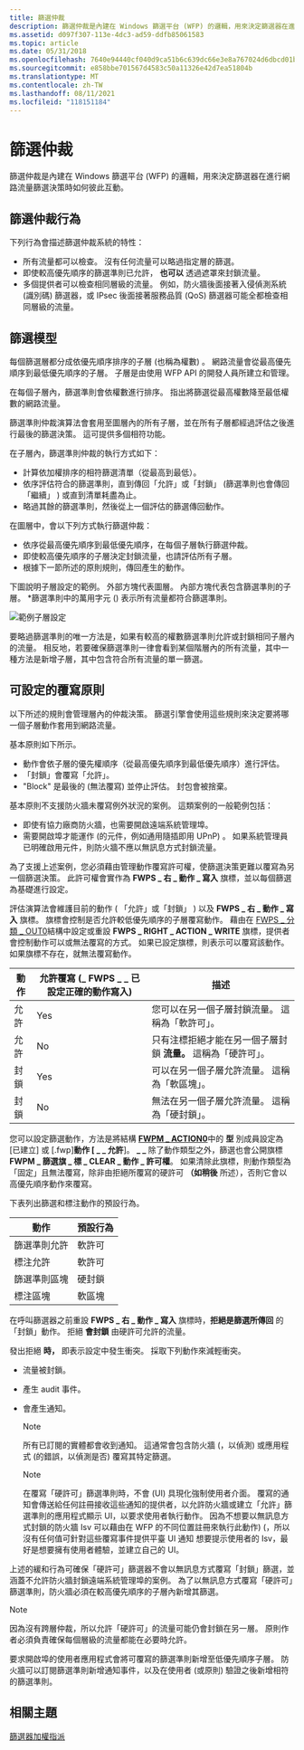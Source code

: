 ```yaml
---
title: 篩選仲裁
description: 篩選仲裁是內建在 Windows 篩選平台 (WFP) 的邏輯，用來決定篩選器在進行網路流量篩選決策時如何彼此互動。
ms.assetid: d097f307-113e-4dc3-ad59-ddfb85061583
ms.topic: article
ms.date: 05/31/2018
ms.openlocfilehash: 7640e94440cf040d9ca51b6c639dc66e3e8a767024d6dbcd01b9c0cd2b87a24b
ms.sourcegitcommit: e858bbe701567d4583c50a11326e42d7ea51804b
ms.translationtype: MT
ms.contentlocale: zh-TW
ms.lasthandoff: 08/11/2021
ms.locfileid: "118151184"
---
```

# <a name="filter-arbitration"></a>篩選仲裁

篩選仲裁是內建在 Windows 篩選平台 (WFP) 的邏輯，用來決定篩選器在進行網路流量篩選決策時如何彼此互動。

## <a name="filter-arbitration-behaviors"></a>篩選仲裁行為

下列行為會描述篩選仲裁系統的特性：

-   所有流量都可以檢查。 沒有任何流量可以略過指定層的篩選。
-   即使較高優先順序的篩選準則已允許， **也可以** 透過遮罩來封鎖流量。
-   多個提供者可以檢查相同層級的流量。 例如，防火牆後面接著入侵偵測系統 (識別碼) 篩選器，或 IPsec 後面接著服務品質 (QoS) 篩選器可能全都檢查相同層級的流量。

## <a name="filtering-model"></a>篩選模型

每個篩選層都分成依優先順序排序的子層 (也稱為權數) 。 網路流量會從最高優先順序到最低優先順序的子層。 子層是由使用 WFP API 的開發人員所建立和管理。

在每個子層內，篩選準則會依權數進行排序。 指出將篩選從最高權數降至最低權數的網路流量。

篩選準則仲裁演算法會套用至圖層內的所有子層，並在所有子層都經過評估之後進行最後的篩選決策。 這可提供多個相符功能。

在子層內，篩選準則仲裁的執行方式如下：

-   計算依加權排序的相符篩選清單（從最高到最低）。
-   依序評估符合的篩選準則，直到傳回「允許」或「封鎖」 (篩選準則也會傳回「繼續」 ) 或直到清單耗盡為止。
-   略過其餘的篩選準則，然後從上一個評估的篩選傳回動作。

在圖層中，會以下列方式執行篩選仲裁：

-   依序從最高優先順序到最低優先順序，在每個子層執行篩選仲裁。
-   即使較高優先順序的子層決定封鎖流量，也請評估所有子層。
-   根據下一節所述的原則規則，傳回產生的動作。

下圖說明子層設定的範例。 外部方塊代表圖層。 內部方塊代表包含篩選準則的子層。 \*篩選準則中的萬用字元 () 表示所有流量都符合篩選準則。

![範例子層設定](images/fwp-sub-config2.png)

要略過篩選準則的唯一方法是，如果有較高的權數篩選準則允許或封鎖相同子層內的流量。 相反地，若要確保篩選準則一律會看到某個階層內的所有流量，其中一種方法是新增子層，其中包含符合所有流量的單一篩選。

## <a name="configurable-override-policy"></a>可設定的覆寫原則

以下所述的規則會管理層內的仲裁決策。 篩選引擎會使用這些規則來決定要將哪一個子層動作套用到網路流量。

基本原則如下所示。

-   動作會依子層的優先權順序（從最高優先順序到最低優先順序）進行評估。
-   「封鎖」會覆寫「允許」。
-   "Block" 是最後的 (無法覆寫) 並停止評估。 封包會被捨棄。

基本原則不支援防火牆未覆寫例外狀況的案例。 這類案例的一般範例包括：

-   即使有協力廠商防火牆，也需要開啟遠端系統管理埠。
-   需要開啟埠才能運作 (的元件，例如通用隨插即用 UPnP) 。 如果系統管理員已明確啟用元件，則防火牆不應以無訊息方式封鎖流量。

為了支援上述案例，您必須藉由管理動作覆寫許可權，使篩選決策更難以覆寫為另一個篩選決策。 此許可權會實作為 **FWPS \_ 右 \_ 動作 \_ 寫入** 旗標，並以每個篩選為基礎進行設定。

評估演算法會維護目前的動作 ( 「允許」或「封鎖」 ) 以及 **FWPS \_ 右 \_ 動作 \_ 寫入** 旗標。 旗標會控制是否允許較低優先順序的子層覆寫動作。 藉由在 [FWPS \_ 分類 \_ OUT0](/windows/win32/api/fwpstypes/ns-fwpstypes-fwps_classify_out0)結構中設定或重設 **FWPS \_ RIGHT \_ ACTION \_ WRITE** 旗標，提供者會控制動作可以或無法覆寫的方式。 如果已設定旗標，則表示可以覆寫該動作。 如果旗標不存在，就無法覆寫動作。



| 動作 | 允許覆寫 (\_ FWPS \_ \_ 已設定正確的動作寫入)  | 描述                                                                                                          |
|--------|----------------------------------------------------|----------------------------------------------------------------------------------------------------------------------|
| 允許 | Yes                                                | 您可以在另一個子層封鎖流量。 這稱為「軟許可」。<br/>                            |
| 允許 | No                                                 | 只有注標拒絕才能在另一個子層封鎖 **流量。** 這稱為「硬許可」。<br/> |
| 封鎖  | Yes                                                | 可以在另一個子層允許流量。 這稱為「軟區塊」。<br/>                           |
| 封鎖  | No                                                 | 無法在另一個子層允許流量。 這稱為「硬封鎖」。<br/>                        |



 

您可以設定篩選動作，方法是將結構 [**FWPM \_ ACTION0**](/windows/desktop/api/Fwpmtypes/ns-fwpmtypes-fwpm_action0)中的 **型** 別成員設定為 [已建立] 或 [.fwp]**動作 [ \_ \_ 允許**]。 **\_ \_** 除了動作類型之外，篩選也會公開旗標 **FWPM \_ 篩選旗 \_ 標 \_ CLEAR \_ 動作 \_ 許可權**。 如果清除此旗標，則動作類型為「固定」且無法覆寫，除非由拒絕所覆寫的硬許可 **（如稍後** 所述），否則它會以高優先順序動作來覆寫。

下表列出篩選和標注動作的預設行為。

| 動作         | 預設行為 |
|----------------|------------------|
| 篩選準則允許  | 軟許可      |
| 標注允許 | 軟許可      |
| 篩選準則區塊   | 硬封鎖       |
| 標注區塊  | 軟區塊       |



 

在呼叫篩選器之前重設 **FWPS \_ 右 \_ 動作 \_ 寫入** 旗標時，**拒絕是篩選所傳回** 的「封鎖」動作。 拒絕 **會封鎖** 由硬許可允許的流量。

發出拒絕 **時，** 即表示設定中發生衝突。 採取下列動作來減輕衝突。

-   流量被封鎖。
-   產生 audit 事件。
-   會產生通知。
    > [!Note]  
    > 所有已訂閱的實體都會收到通知。 這通常會包含防火牆 (，以偵測) 或應用程式 (的錯誤，以偵測是否) 覆寫其特定篩選。

     

    > [!Note]  
    > 在覆寫「硬許可」篩選準則時，不會 (UI) 具現化強制使用者介面。 覆寫的通知會傳送給任何註冊接收這些通知的提供者，以允許防火牆或建立「允許」篩選準則的應用程式顯示 UI，以要求使用者執行動作。 因為不想要以無訊息方式封鎖的防火牆 Isv 可以藉由在 WFP 的不同位置註冊來執行此動作)  (，所以沒有任何值可針對這些覆寫事件提供平臺 UI 通知 想要提示使用者的 Isv，最好是想要擁有使用者體驗，並建立自己的 UI。

     

上述的緩和行為可確保「硬許可」篩選器不會以無訊息方式覆寫「封鎖」篩選，並涵蓋不允許防火牆封鎖遠端系統管理埠的案例。 為了以無訊息方式覆寫「硬許可」篩選準則，防火牆必須在較高優先順序的子層內新增其篩選。

> [!Note]  
> 因為沒有跨層仲裁，所以允許「硬許可」的流量可能仍會封鎖在另一層。 原則作者必須負責確保每個層級的流量都能在必要時允許。

 

要求開啟埠的使用者應用程式會將可覆寫的篩選準則新增至低優先順序子層。 防火牆可以訂閱篩選準則新增通知事件，以及在使用者 (或原則) 驗證之後新增相符的篩選準則。

## <a name="related-topics"></a>相關主題

<dl> <dt>

[篩選器加權指派](filter-weight-assignment.md)
</dt> </dl>

 

